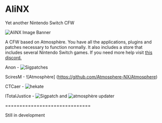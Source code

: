 # AliNX

Yet another Nintendo Switch CFW

![AliNX Image Banner](https://cdn.discordapp.com/attachments/687755425663549485/699375529081438218/AliNX_Logo.png)


A CFW based on Atmosphère. You have all the applications, plugins and patches necessary to function normally.
It also includes a store that includes several Nintendo Switch games. If you need more help visit [this discord.](https://discord.gg/A26DQKw)


Anon - ![Sigpatches](https://gbatemp.net/threads/i-heard-that-you-guys-need-some-sweet-patches-for-atmosphere.521164/)

SciresM - ![Atmosphère] (https://github.com/Atmosphere-NX/Atmosphere)

CTCaer - ![hekate](https://github.com/CTCaer/hekate)

ITotalJustice - ![Sigpatch](https://github.com/ITotalJustice/sigpatch-updater) and ![atmosphère updater](https://github.com/ITotalJustice/atmosphere-updater)


==============================

Still in development
